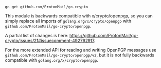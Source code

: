 ```
go get github.com/ProtonMail/go-crypto
```

This module is backwards compatible with x/crypto/openpgp,
so you can simply replace all imports of `golang.org/x/crypto/openpgp` with
`github.com/ProtonMail/go-crypto/openpgp`.

A partial list of changes is here: https://github.com/ProtonMail/go-crypto/issues/21#issuecomment-492792917.

For the more extended API for reading and writing OpenPGP messages use `github.com/ProtonMail/go-crypto/openpgp/v2`, but it is not fully backwards compatible with `golang.org/x/crypto/openpgp`. 
